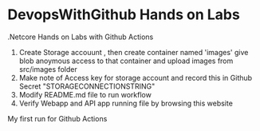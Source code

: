# DevopsWithGithub Hands on Labs
 .Netcore Hands on Labs with Github Actions
1. Create Storage accouunt , then create container named 'images' give blob anoymous access to that container and upload images from src/images folder
2. Make note of Access key for storage account and record this in Github Secret "STORAGECONNECTIONSTRING"
3. Modify README.md file to run workflow
4. Verify Webapp and API app running file by browsing this website

My first run for Github Actions
